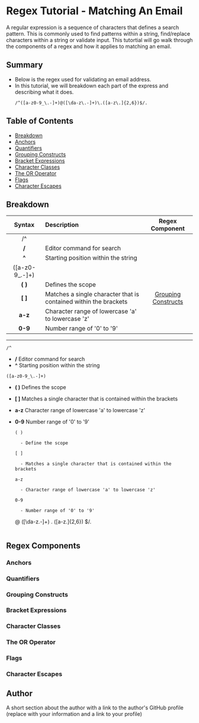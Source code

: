 # Regex Tutorial - Matching An Email

A regular expression is a sequence of characters that defines a search pattern. This is commonly used to find patterns within a string, find/replace characters within a string or validate input. This tutortial will go walk through the components of a regex and how it applies to matching an email.
  
## Summary

 - Below is the regex used for validating an email address. 
 - In this tutorial, we will breakdown each part of the express and describing what it does.
   ```
   /^([a-z0-9_\.-]+)@([\da-z\.-]+)\.([a-z\.]{2,6})$/. 
   ```

## Table of Contents

- [Breakdown](#breakdown)
- [Anchors](#anchors)
- [Quantifiers](#quantifiers)
- [Grouping Constructs](#grouping-constructs)
- [Bracket Expressions](#bracket-expressions)
- [Character Classes](#character-classes)
- [The OR Operator](#the-or-operator)
- [Flags](#flags)
- [Character Escapes](#character-escapes)

## Breakdown

| Syntax            |    Description                             |    Regex Component      |
| :----:            |    :---                                      |          :----:         |
|         /^                                                                               |
| **/**             | Editor command for search                 |                           |
| **^**             | Starting position within the string       |                           |
|         ([a-z0-9_\.-]+)                                                                    |
| **( )**  | Defines the scope | |
| **[ ]** | Matches a single character that is contained within the brackets | [Grouping Constructs](#grouping-constructs)
| **a-z** | Character range of lowercase 'a' to lowercase 'z' | 
| **0-9** | Number range of '0' to '9' | 


--------------------------------------------------------------------------------------------
```
/^
```
- **/**     Editor command for search
- **^**     Starting position within the string

```
([a-z0-9_\.-]+)
```
- **( )** Defines the scope
- **[ ]** Matches a single character that is contained within the brackets
- **a-z** Character range of lowercase 'a' to lowercase 'z'
- **0-9** Number range of '0' to '9'


    
    ```
    ( )
    ```
        - Define the scope
    
    ```
    [ ]
    ```
        - Matches a single character that is contained within the brackets
    
    ```
    a-z
    ```
        - Character range of lowercase 'a' to lowercase 'z'
    
    ```
    0-9
    ```
        - Number range of '0' to '9'
  
  
   @
   ([\da-z\.-]+)
   \.
   ([a-z\.]{2,6})
   $/. 
   ```

## Regex Components

### Anchors

### Quantifiers

### Grouping Constructs

### Bracket Expressions

### Character Classes

### The OR Operator

### Flags

### Character Escapes

## Author

A short section about the author with a link to the author's GitHub profile (replace with your information and a link to your profile)
